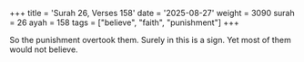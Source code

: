 +++
title = 'Surah 26, Verses 158'
date = '2025-08-27'
weight = 3090
surah = 26
ayah = 158
tags = ["believe", "faith", "punishment"]
+++

So the punishment overtook them. Surely in this is a sign. Yet most of them would not believe.